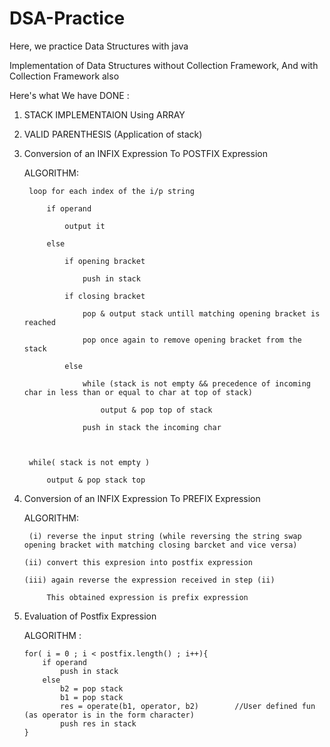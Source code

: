 # DSA-Practice
Here, we practice Data Structures with java 

Implementation of Data Structures without Collection Framework, 
And with Collection Framework also

Here's what We have DONE :


1. STACK IMPLEMENTAION Using ARRAY

2. VALID PARENTHESIS (Application of stack)

3. Conversion of an INFIX Expression To POSTFIX Expression

    ALGORITHM:

        loop for each index of the i/p string

            if operand

                output it

            else

                if opening bracket

                    push in stack

                if closing bracket

                    pop & output stack untill matching opening bracket is reached

                    pop once again to remove opening bracket from the stack

                else

                    while (stack is not empty && precedence of incoming char in less than or equal to char at top of stack)

                        output & pop top of stack

                    push in stack the incoming char



        while( stack is not empty )
   
            output & pop stack top


5. Conversion of an INFIX Expression To PREFIX Expression

    ALGORITHM:

        (i) reverse the input string (while reversing the string swap opening bracket with matching closing barcket and vice versa)

       (ii) convert this expresion into postfix expression

       (iii) again reverse the expression received in step (ii)

            This obtained expression is prefix expression
            
6. Evaluation of Postfix Expression

   ALGORITHM :

       for( i = 0 ; i < postfix.length() ; i++){
           if operand
               push in stack
           else
               b2 = pop stack
               b1 = pop stack
               res = operate(b1, operator, b2)        //User defined fun (as operator is in the form character)
               push res in stack
       }
   
